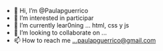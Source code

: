 - 👋 Hi, I’m @Paulapguerrico
- 👀 I’m interested in  participar  
- 🌱 I’m currently lear0ning ... html, css y js
- 💞️ I’m looking to collaborate on ...
- 📫 How to reach me ...paulapguerrico@gmail.com 

<!---
Paulapgueerrico/Paulapgueerrico is a ✨ special ✨ repository because its `README.md` (this file) appears on your GitHub profile.
You can click the Preview link to take a look at your changes.
--->
